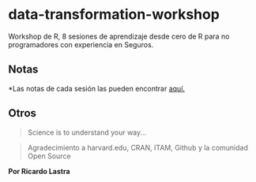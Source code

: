 # data-transformation-workshop

Workshop de R, 8 sesiones de aprendizaje desde cero de R para no programadores con experiencia en Seguros.

## Notas
*Las notas de cada sesión las pueden encontrar [aquí.](data-transformation.Rmd)

## Otros

> Science is to understand your way...

> Agradecimiento a harvard.edu, CRAN, ITAM, Github y la comunidad Open Source


__Por Ricardo Lastra__